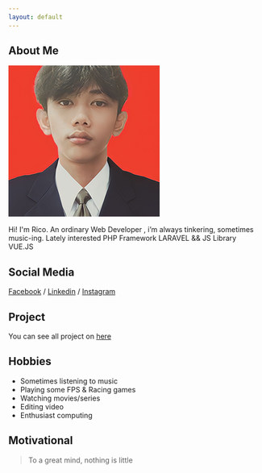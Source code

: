 ```yaml
---
layout: default
---
```


## About Me

<img class="profile-picture" src="profile.png">

Hi! I'm Rico. An ordinary Web Developer , i’m always tinkering, sometimes music-ing. Lately interested PHP Framework LARAVEL && JS Library VUE.JS


## Social Media
[Facebook](https://www.facebook.com/ricocrfqq11) / [Linkedin](https://www.linkedin.com/in/muhamad-rico-wijaya-576509242/) / [Instagram](https://www.instagram.com/bezicalboy/)


## Project

You can see all project on [here](https://github.com/bezicalboy?tab=repositories)


## Hobbies

* Sometimes listening to music
* Playing some FPS & Racing games
* Watching movies/series
* Editing video
* Enthusiast computing

## Motivational

> To a great mind, nothing is little
